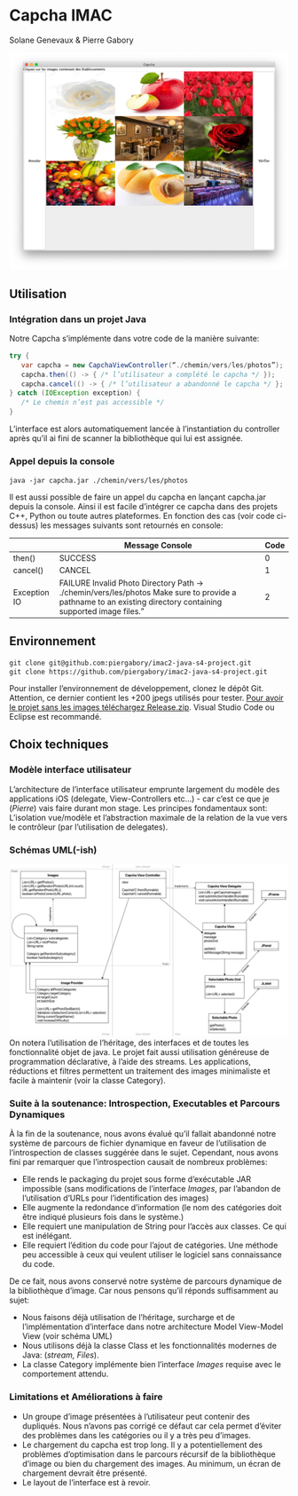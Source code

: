 # Capcha IMAC

Solane Genevaux & Pierre Gabory

![Screenshot](Screenshot.png)

## Utilisation

### Intégration dans un projet Java

Notre Capcha s’implémente dans votre code de la manière suivante:

``` java
try {
   var capcha = new CapchaViewController(“./chemin/vers/les/photos”);
   capcha.then(() -> { /* l’utilisateur a complété le capcha */ });
   capcha.cancel(() -> { /* l’utilisateur a abandonné le capcha */ };
} catch (IOException exception) {
   /* Le chemin n’est pas accessible */
}
```

L’interface est alors automatiquement lancée à l’instantiation du controller après qu’il ai fini de scanner la bibliothèque qui lui est assignée.

### Appel depuis la console

``` shell
java -jar capcha.jar ./chemin/vers/les/photos
```

Il est aussi possible de faire un appel du capcha en lançant capcha.jar depuis la console.
Ainsi il est facile d’intégrer ce capcha dans des projets C++, Python ou toute autres plateformes.
En fonction des cas (voir code ci-dessus) les messages suivants sont retournés en console:

|              | Message Console                                                                                                                                                | Code |
|--------------|----------------------------------------------------------------------------------------------------------------------------------------------------------------|------|
| then()       | SUCCESS                                                                                                                                                        | 0    |
| cancel()     | CANCEL                                                                                                                                                         | 1    |
| Exception IO | FAILURE  Invalid Photo Directory Path -> ./chemin/vers/les/photos  Make sure to provide a pathname to an existing directory containing supported image files.” | 2    |

## Environnement

``` shell
git clone git@github.com:piergabory/imac2-java-s4-project.git 
git clone https://github.com/piergabory/imac2-java-s4-project.git
```

Pour installer l’environnement de développement, clonez le dépôt Git. Attention, ce dernier contient les +200 jpegs utilisés pour tester. [Pour avoir le projet sans les images téléchargez Release.zip](https://github.com/piergabory/imac2-java-s4-project/blob/master/Release.zip).
Visual Studio Code ou Eclipse est recommandé.

## Choix techniques

### Modèle interface utilisateur

L’architecture de l’interface utilisateur emprunte largement du modèle des applications iOS (delegate, View-Controllers etc…) - car c’est ce que je (*Pierre*) vais faire durant mon stage. Les principes fondamentaux sont: L’isolation vue/modèle et l’abstraction maximale de la relation de la vue vers le contrôleur (par l’utilisation de delegates).

### Schémas UML(-ish)

![UML](uml.png)
On notera l’utilisation de l’héritage, des interfaces et de toutes les fonctionnalité objet de java. Le projet fait aussi utilisation généreuse de programmation déclarative, à l’aide des streams. Les applications, réductions et filtres permettent un traitement des images minimaliste et facile à maintenir (voir la classe Category).

### Suite à la soutenance: Introspection, Executables et Parcours Dynamiques

À la fin de la soutenance, nous avons évalué qu’il fallait abandonné notre système de parcours de fichier dynamique en faveur de l’utilisation de l’introspection de classes suggérée dans le sujet.
Cependant, nous avons fini par remarquer que l’introspection causait de nombreux problèmes:

* Elle rends le packaging du projet sous forme d’exécutable JAR impossible (sans modifications de l’interface *Images*, par l’abandon de l’utilisation d’URLs pour l’identification des  images)
* Elle augmente la redondance d’information (le nom des catégories doit être indiqué plusieurs fois dans le système.)
* Elle requiert une manipulation de String pour l’accès aux classes. Ce qui est inélégant.
* Elle requiert l’édition du code pour l’ajout de catégories. Une méthode peu accessible à ceux qui veulent utiliser le logiciel sans connaissance du code.

De ce fait, nous avons conservé notre système de parcours dynamique de la bibliothèque d’image. Car nous pensons qu’il réponds suffisamment au sujet:

* Nous faisons déjà utilisation de l’héritage, surcharge et de l’implémentation d’interface dans notre architecture Model View-Model View (voir schéma UML)
* Nous utilisons déjà la classe Class et les fonctionnalités modernes de Java: (*stream, Files*).
* La classe Category implémente bien l’interface *Images* requise avec le comportement attendu.

### Limitations et Améliorations à faire

* Un groupe d’image présentées à l’utilisateur peut contenir des dupliqués. Nous n’avons pas corrigé ce défaut car cela permet d’éviter des problèmes dans les catégories ou il y a très peu d’images.
* Le chargement du capcha est trop long. Il y a potentiellement des problèmes d’optimisation dans le parcours récursif de la bibliothèque d’image ou bien du chargement des images. Au minimum, un écran de chargement devrait être présenté.
* Le layout de l’interface est à revoir.
